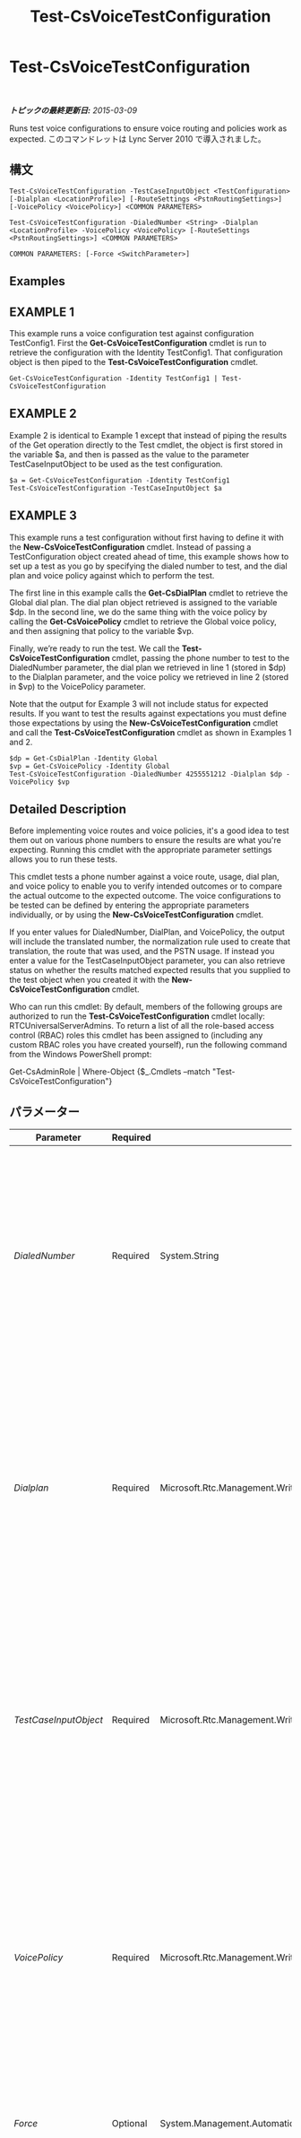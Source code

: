 ﻿---
title: Test-CsVoiceTestConfiguration
TOCTitle: Test-CsVoiceTestConfiguration
ms:assetid: 1c87ef27-0542-49b0-9125-512fd6ed187d
ms:mtpsurl: https://technet.microsoft.com/ja-jp/library/Gg398260(v=OCS.15)
ms:contentKeyID: 48271439
ms.date: 05/19/2016
mtps_version: v=OCS.15
ms.translationtype: HT
---

# Test-CsVoiceTestConfiguration

 

_**トピックの最終更新日:** 2015-03-09_

Runs test voice configurations to ensure voice routing and policies work as expected. このコマンドレットは Lync Server 2010 で導入されました。

## 構文

    Test-CsVoiceTestConfiguration -TestCaseInputObject <TestConfiguration> [-Dialplan <LocationProfile>] [-RouteSettings <PstnRoutingSettings>] [-VoicePolicy <VoicePolicy>] <COMMON PARAMETERS>

    Test-CsVoiceTestConfiguration -DialedNumber <String> -Dialplan <LocationProfile> -VoicePolicy <VoicePolicy> [-RouteSettings <PstnRoutingSettings>] <COMMON PARAMETERS>

    COMMON PARAMETERS: [-Force <SwitchParameter>]

## Examples

## EXAMPLE 1

This example runs a voice configuration test against configuration TestConfig1. First the **Get-CsVoiceTestConfiguration** cmdlet is run to retrieve the configuration with the Identity TestConfig1. That configuration object is then piped to the **Test-CsVoiceTestConfiguration** cmdlet.

    Get-CsVoiceTestConfiguration -Identity TestConfig1 | Test-CsVoiceTestConfiguration

## EXAMPLE 2

Example 2 is identical to Example 1 except that instead of piping the results of the Get operation directly to the Test cmdlet, the object is first stored in the variable $a, and then is passed as the value to the parameter TestCaseInputObject to be used as the test configuration.

    $a = Get-CsVoiceTestConfiguration -Identity TestConfig1
    Test-CsVoiceTestConfiguration -TestCaseInputObject $a

## EXAMPLE 3

This example runs a test configuration without first having to define it with the **New-CsVoiceTestConfiguration** cmdlet. Instead of passing a TestConfiguration object created ahead of time, this example shows how to set up a test as you go by specifying the dialed number to test, and the dial plan and voice policy against which to perform the test.

The first line in this example calls the **Get-CsDialPlan** cmdlet to retrieve the Global dial plan. The dial plan object retrieved is assigned to the variable $dp. In the second line, we do the same thing with the voice policy by calling the **Get-CsVoicePolicy** cmdlet to retrieve the Global voice policy, and then assigning that policy to the variable $vp.

Finally, we’re ready to run the test. We call the **Test-CsVoiceTestConfiguration** cmdlet, passing the phone number to test to the DialedNumber parameter, the dial plan we retrieved in line 1 (stored in $dp) to the Dialplan parameter, and the voice policy we retrieved in line 2 (stored in $vp) to the VoicePolicy parameter.

Note that the output for Example 3 will not include status for expected results. If you want to test the results against expectations you must define those expectations by using the **New-CsVoiceTestConfiguration** cmdlet and call the **Test-CsVoiceTestConfiguration** cmdlet as shown in Examples 1 and 2.

    $dp = Get-CsDialPlan -Identity Global
    $vp = Get-CsVoicePolicy -Identity Global
    Test-CsVoiceTestConfiguration -DialedNumber 4255551212 -Dialplan $dp -VoicePolicy $vp

## Detailed Description

Before implementing voice routes and voice policies, it's a good idea to test them out on various phone numbers to ensure the results are what you're expecting. Running this cmdlet with the appropriate parameter settings allows you to run these tests.

This cmdlet tests a phone number against a voice route, usage, dial plan, and voice policy to enable you to verify intended outcomes or to compare the actual outcome to the expected outcome. The voice configurations to be tested can be defined by entering the appropriate parameters individually, or by using the **New-CsVoiceTestConfiguration** cmdlet.

If you enter values for DialedNumber, DialPlan, and VoicePolicy, the output will include the translated number, the normalization rule used to create that translation, the route that was used, and the PSTN usage. If instead you enter a value for the TestCaseInputObject parameter, you can also retrieve status on whether the results matched expected results that you supplied to the test object when you created it with the **New-CsVoiceTestConfiguration** cmdlet.

Who can run this cmdlet: By default, members of the following groups are authorized to run the **Test-CsVoiceTestConfiguration** cmdlet locally: RTCUniversalServerAdmins. To return a list of all the role-based access control (RBAC) roles this cmdlet has been assigned to (including any custom RBAC roles you have created yourself), run the following command from the Windows PowerShell prompt:

Get-CsAdminRole | Where-Object {$\_.Cmdlets –match "Test-CsVoiceTestConfiguration"}

## パラメーター


<table>
<colgroup>
<col style="width: 25%" />
<col style="width: 25%" />
<col style="width: 25%" />
<col style="width: 25%" />
</colgroup>
<thead>
<tr class="header">
<th>Parameter</th>
<th>Required</th>
<th>Type</th>
<th>Description</th>
</tr>
</thead>
<tbody>
<tr class="odd">
<td><p><em>DialedNumber</em></p></td>
<td><p>Required</p></td>
<td><p>System.String</p></td>
<td><p>The phone number to run the test against. Based on the dial plan, route, and policy, this number will be normalized and displayed as output.</p>
<p>This parameter is required unless the TestCaseInputObject parameter is supplied with a value. You cannot supply a DialedNumber and a TestCaseInputObject. (The TestCaseInputObject already contains a DialedNumber within that object.)</p>
<p></p></td>
</tr>
<tr class="even">
<td><p><em>Dialplan</em></p></td>
<td><p>Required</p></td>
<td><p>Microsoft.Rtc.Management.WritableConfig.Policy.Voice.LocationProfile</p></td>
<td><p>A reference to a dial plan object of the dial plan to use when running the test. Dial plan objects can be retrieved by calling the <strong>Get-CsDialPlan</strong> cmdlet.</p>
<p>This parameter is required if you’ve also specified the DialedNumber parameter. Do not use this parameter if you are using the TestCaseInputObject parameter. If you do, the object in this parameter must match the dial plan specified in the TestCaseInputObject, making the use of this parameter redundant.</p>
<p></p></td>
</tr>
<tr class="odd">
<td><p><em>TestCaseInputObject</em></p></td>
<td><p>Required</p></td>
<td><p>Microsoft.Rtc.Management.WritableConfig.Policy.Voice.TestConfiguration</p></td>
<td><p>An object containing a reference to the voice configuration to test. This object reference can be retrieved by calling the <strong>Get-CsVoiceTestConfiguration</strong> cmdlet.</p>
<p>If you call the cmdlet with this parameter, you cannot specify a DialedNumber. You should also not specify a Dialplan or VoicePolicy, as those would be redundant with the values in the voice test configuration object.</p>
<p></p></td>
</tr>
<tr class="even">
<td><p><em>VoicePolicy</em></p></td>
<td><p>Required</p></td>
<td><p>Microsoft.Rtc.Management.WritableConfig.Policy.Voice.VoicePolicy</p></td>
<td><p>A reference to a voice policy object of the voice policy to use when running the test. Voice policy objects can be retrieved by calling the <strong>Get-CsVoicePolicy</strong> cmdlet.</p>
<p>This parameter is required if you’ve also specified the DialedNumber parameter. Do not use this parameter if you are using the TestCaseInputObject parameter. If you do, the object in this parameter must match the voice policy specified in the TestCaseInputObject, making the use of this parameter redundant.</p>
<p></p></td>
</tr>
<tr class="odd">
<td><p><em>Force</em></p></td>
<td><p>Optional</p></td>
<td><p>System.Management.Automation.SwitchParameter</p></td>
<td><p>Suppresses any confirmation prompts that would otherwise be displayed before making changes.</p></td>
</tr>
<tr class="even">
<td><p><em>RouteSettings</em></p></td>
<td><p>Optional</p></td>
<td><p>Microsoft.Rtc.Management.WritableConfig.Policy.Voice.PstnRoutingSettings</p></td>
<td><p>A reference to an object containing all the voice routes available on the Lync Server installation. You can retrieve this object by calling the <strong>Get-CsRoutingConfiguration</strong> cmdlet.</p>
<p>You can use this parameter with either the DialedNumber parameter or with the TestCaseInputObject parameter.</p>
<p></p></td>
</tr>
</tbody>
</table>


## Input Types

Microsoft.Rtc.Management.WritableConfig.Policy.Voice.TestConfiguration object. Accepts pipelined input of a voice test configuration object.

## Return Types

This cmdlet returns an object of type Microsoft.Rtc.Management.Voice.OcsVoiceTestResult.

## 関連項目

#### その他のリソース

[New-CsVoiceTestConfiguration](new-csvoicetestconfiguration.md)  
[Remove-CsVoiceTestConfiguration](remove-csvoicetestconfiguration.md)  
[Set-CsVoiceTestConfiguration](set-csvoicetestconfiguration.md)  
[Get-CsVoiceTestConfiguration](get-csvoicetestconfiguration.md)  
[Get-CsDialPlan](get-csdialplan.md)  
[Get-CsVoicePolicy](get-csvoicepolicy.md)  
[Get-CsRoutingConfiguration](get-csroutingconfiguration.md)

